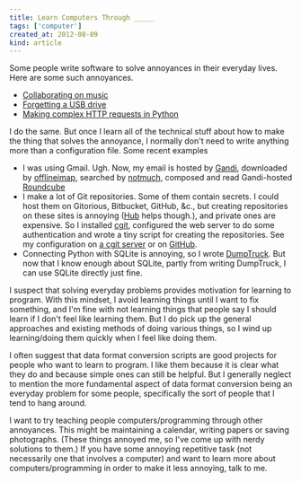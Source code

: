 ```yaml
---
title: Learn Computers Through _____
tags: ['computer']
created_at: 2012-08-09
kind: article
---
```

Some people write software to solve annoyances in their everyday lives. Here
are some such annoyances.

* [Collaborating on music](http://en.wikipedia.org/wiki/SoundCloud#History)
* [Forgetting a USB drive](http://en.wikipedia.org/wiki/Dropbox_(service)#History)
* [Making complex HTTP requests in Python](http://python-requests.org)

I do the same. But once I learn all of the technical stuff about how to make
the thing that solves the annoyance, I normally don't need to write anything
more than a configuration file. Some recent examples

* I was using Gmail. Ugh. Now, my email is hosted by [Gandi](http://gandi.net),
    downloaded by [offlineimap](http://offlineimap.org), searched by
    [notmuch](http://notmuchmail.org), composed and read Gandi-hosted
    [Roundcube](http://roundcube.net/)
    <!--with [mutt]() or [roundcube]() and backed up on [Tarsnap]().-->
* I make a lot of Git repositories. Some of them contain secrets. I could host
    them on Gitorious, Bitbucket, GitHub, &c., but creating repositories on
    these sites is annoying ([Hub](http://defunkt.io/hub/) helps though.), and
    private ones are expensive. So I installed
    [cgit](http://hjemli.net/git/cgit/), configured the web server to do some
    authentication and wrote a tiny script for creating the repositories. See
    my configuration on [a cgit server](http://git.thomaslevine.com) or on
    [GitHub](https://github.com/tlevine/treegit).
* Connecting Python with SQLite is annoying, so I wrote
    [DumpTruck](http://www.dumptruck.io). But now that I know enough about
    SQLite, partly from writing DumpTruck, I can use SQLite directly just fine.

I suspect that solving everyday problems provides motivation for learning to
program. With this mindset, I avoid learning things until I want to fix
something, and I'm fine with not learning things that people say I should
learn if I don't feel like learning them. But I do pick up the general
approaches and existing methods of doing various things, so I wind up
learning/doing them quickly when I feel like doing them.

I often suggest that data format conversion scripts are good projects for
people who want to learn to program. I like them because it is clear what they
do and because simple ones can still be helpful. But I generally neglect to
mention the more fundamental aspect of data format conversion being an everyday
problem for some people, specifically the sort of people that I tend to hang
around.

I want to try teaching people computers/programming through other annoyances.
This might be maintaining a calendar, writing papers or saving photographs.
(These things annoyed me, so I've come up with nerdy solutions to them.)
If you have some annoying repetitive task (not necessarily one that involves
a computer) and want to learn more about computers/programming in order to
make it less annoying, talk to me.
